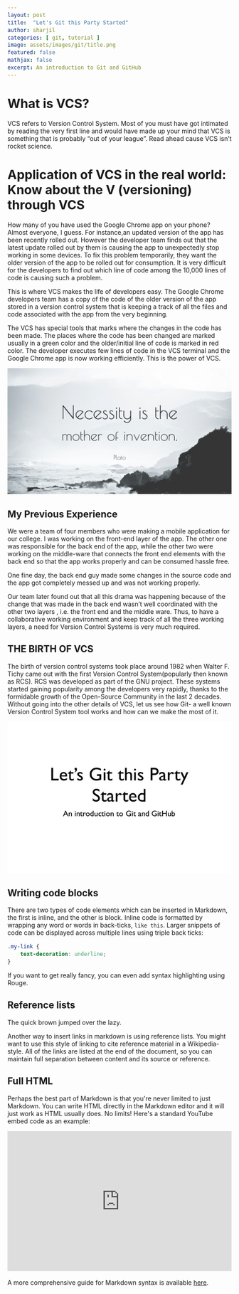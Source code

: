 ```yaml
---
layout: post
title:  "Let's Git this Party Started"
author: sharjil
categories: [ git, tutorial ]
image: assets/images/git/title.png
featured: false
mathjax: false
excerpt: An introduction to Git and GitHub
---
```

<!-- Add your post written in markdown below -->
# What is VCS?
VCS refers to Version Control System. Most of you must have got intimated by reading the very first line and would have made up your mind that VCS is something that is probably “out of your league”. Read ahead cause VCS isn’t rocket science.

# Application of VCS in the real world: Know about the V (versioning) through VCS

How many of you have used the Google Chrome app on your phone? Almost everyone, I guess. For instance,an updated version of the app has been recently rolled out. However the developer team finds out that the latest update rolled out by them is causing the app to unexpectedly stop working in some devices. To fix this problem temporarily, they want the older version of the app to be rolled out for consumption. It is very difficult for the developers to find out which line of code among the 10,000 lines of code is causing such a problem.

This is where VCS makes the life of developers easy. The Google Chrome developers team has a copy of the code of the older version of the app stored in a version control system that is keeping a track of all the files and code associated with the app from the very beginning.

The VCS has special tools that marks where the changes in the code has been made. The places where the code has been changed are marked usually in a green color and the older/initial line of code is marked in red color. The developer executes few lines of code in the VCS terminal and the Google Chrome app is now working efficiently. This is the power of VCS.



![](/assets/images/git/nec.jpeg)



## My Previous Experience
We were a team of four members who were making a mobile application for our college. I was working on the front-end layer of the app. The other one was responsible for the back end of the app, while the other two were working on the middle-ware that connects the front end elements with the back end so that the app works properly and can be consumed hassle free.

One fine day, the back end guy made some changes in the source code and the app got completely messed up and was not working properly.

Our team later found out that all this drama was happening because of the change that was made in the back end wasn’t well coordinated with the other two layers , i.e. the front end and the middle ware. Thus, to have a collaborative working environment and keep track of all the three working layers, a need for Version Control Systems is very much required.

## THE BIRTH OF VCS
The birth of version control systems took place around 1982 when Walter F. Tichy came out with the first Version Control System(popularly then known as RCS). RCS was developed as part of the GNU project. These systems started gaining popularity among the developers very rapidly, thanks to the formidable growth of the Open-Source Community in the last 2 decades. Without going into the other details of VCS, let us see how Git- a well known Version Control System tool works and how can we make the most of it.


![](/assets/images/git/poststart.jpeg)


## Writing code blocks

There are two types of code elements which can be inserted in Markdown, the first is inline, and the other is block. Inline code is formatted by wrapping any word or words in back-ticks, `like this`. Larger snippets of code can be displayed across multiple lines using triple back ticks:

```css
.my-link {
    text-decoration: underline;
}
```

If you want to get really fancy, you can even add syntax highlighting using Rouge.

## Reference lists

The quick brown jumped over the lazy.

Another way to insert links in markdown is using reference lists. You might want to use this style of linking to cite reference material in a Wikipedia-style. All of the links are listed at the end of the document, so you can maintain full separation between content and its source or reference.

## Full HTML

Perhaps the best part of Markdown is that you're never limited to just Markdown. You can write HTML directly in the Markdown editor and it will just work as HTML usually does. No limits! Here's a standard YouTube embed code as an example:

<p><iframe style="width:100%;" height="315" src="https://www.youtube.com/embed/Cniqsc9QfDo?rel=0&amp;showinfo=0" frameborder="0" allowfullscreen></iframe></p>

A more comprehensive guide for Markdown syntax is available [here](https://docs.microsoft.com/en-us/contribute/how-to-write-use-markdown).